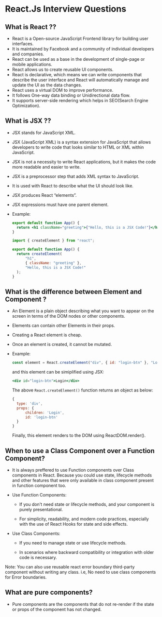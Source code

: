 # React.Js Interview Questions

## What is React ??

- React is a Open-source JavaScript Frontend library for building user interfaces.
- It is maintained by Facebook and a community of individual developers and companies.
- React can be used as a base in the development of single-page or mobile applications.
- React allows us to create reusable UI components.
- React is declarative, which means we can write components that describe the user interface and React will automatically manage and update the UI as the data changes.
- React uses a virtual DOM to improve performance.
- It follows One-way data binding or Unidirectional data flow.
- It supports server-side rendering which helps in SEO(Search Engine Optimization).

## What is JSX ??

- JSX stands for JavaScript XML.
- JSX (JavaScript XML) is a syntax extension for JavaScript that allows developers to write code that looks similar to HTML or XML within JavaScript.
- JSX is not a necessity to write React applications, but it makes the code more readable and easier to write.
- JSX is a preprocessor step that adds XML syntax to JavaScript.
- It is used with React to describe what the UI should look like.
- JSX produces React “elements”.
- JSX expressions must have one parent element.
- Example:

  ```jsx
  export default function App() {
    return <h1 className="greeting">{"Hello, this is a JSX Code!"}</h1>;
  }
  ```

  ```jsx
  import { createElement } from "react";

  export default function App() {
    return createElement(
        "h1",
        { className: "greeting" },
        "Hello, this is a JSX Code!"
    );
  }
  ```

## What is the difference between Element and Component ?

- An Element is a plain object describing what you want to appear on the screen in terms of the DOM nodes or other components.
- Elements can contain other Elements in their props.
- Creating a React element is cheap.
- Once an element is created, it cannot be mutated.
- Example:

  ```jsx
  const element = React.createElement("div", { id: "login-btn" }, "Login");
  ```

  and this element can be simiplified using JSX:

  ```jsx
  <div id="login-btn">Login</div>
  ```

  The above `React.createElement()` function returns an object as below:

  ```jsx
  {
    type: 'div',
    props: {
        children: 'Login',
        id: 'login-btn'
    }
  }
  ```

  Finally, this element renders to the DOM using ReactDOM.render().

## When to use a Class Component over a Function Component?

- It is always preffered to use Function components over Class components in React. Because you could use state, lifecycle methods and other features that were only available in class component present in function component too.

- Use Function Components:

  - If you don't need state or lifecycle methods, and your component is purely presentational.

  - For simplicity, readability, and modern code practices, especially with the use of React Hooks for state and side effects.

- Use Class Components:

  - If you need to manage state or use lifecycle methods.

  - In scenarios where backward compatibility or integration with older code is necessary.

Note: You can also use reusable react error boundary third-party component without writing any class. i.e, No need to use class components for Error boundaries.

## What are pure components?

- Pure components are the components that do not re-render if the state or props of the component has not changed.